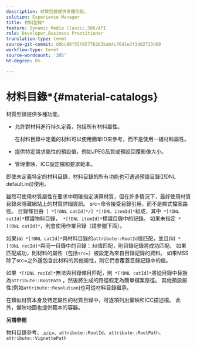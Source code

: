 ```yaml
---
description: 材質型錄提供多種功能。
solution: Experience Manager
title: 材料型錄*
feature: Dynamic Media Classic,SDK/API
role: Developer,Business Practitioner
translation-type: tm+mt
source-git-commit: d0bc88f55f857762b3bab4c76d1e3f3dd2733d60
workflow-type: tm+mt
source-wordcount: '305'
ht-degree: 0%

---
```



# 材料目錄*{#material-catalogs}

材質型錄提供多種功能。

* 允許對材料進行持久定義，包括所有材料屬性。

   在材料目錄中定義的材料可以使用簡單ID來參考，而不是使用一組材料屬性。
* 提供特定請求屬性的預設值，例如JPEG品質或預設回覆影像大小。
* 管理暈映、ICC設定檔和要求範本。

即使未定義特定的材料目錄，材料目錄的所有功能也可通過預設目錄([!DNL default.ini])使用。

雖然可使用材質屬性在要求中明確指定演算材質，但在許多情況下，最好使用材質目錄來隱藏網站上的材質詳細資訊。 src=命令接受目錄引用，而不是顯式檔案路徑。 目錄條目由` [ *[!DNL catId]*/] *[!DNL itemId]*`組成，其中` *[!DNL catId]*`標識物料目錄，` *[!DNL itemId]*`標識目錄中的記錄。 如果未指定` *[!DNL catId]*`，則會使用作業目錄（請參閱下面）。

如果(a)` *[!DNL catId]*`與材料目錄的`attribute::RootId`值匹配，並且(b)` *[!DNL recId]*`與同一目錄中的目錄：:Id值匹配，則目錄記錄將成功匹配。 如果匹配成功，則材料的屬性（包括`src=`）被設定為來自目錄記錄的資料。 如果MSS除了src=之外還包含此材料的其他屬性，則它們會覆蓋目錄記錄中的值。

如果` *[!DNL recId]*`無法與目錄條目匹配，則` *[!DNL catId]*`將從目錄中替換為`attribute::RootPath` ，然後將生成的路徑假定為簡單檔案路徑。 其他預設屬性(例如`attribute::Resolution`)也可從材料目錄繼承。

在類似材質本身及特定屬性的材質目錄中，可逐項列出暈映和ICC描述檔。 此外，暈映地圖也提供範本的容器。

**另請參閱**

物料目錄參考、[ `src=`](../../../../../../ir-api/http-protocol/image-rendering-api-ref/c-ir-http-protocol-ref/c-ir-http-protocol-command-reference/r-ir-src.md#reference-62c98abad22149d68d405ed6aaff8272)、`attribute::RootId`、`attribute::RootPath`、`attribute::VignettePath`
